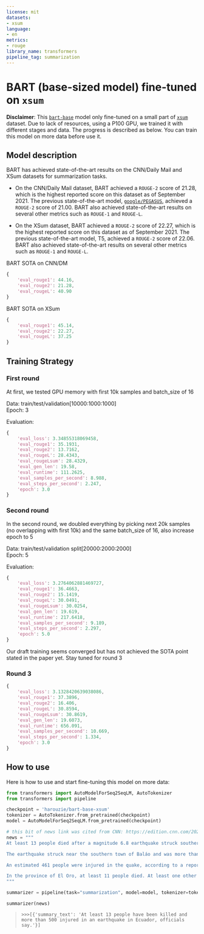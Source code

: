 ```yaml
---
license: mit
datasets:
- xsum
language:
- en
metrics:
- rouge
library_name: transformers
pipeline_tag: summarization
---
```


# BART (base-sized model) fine-tuned on `xsum`

**Disclaimer**: This [`bart-base`](https://huggingface.co/facebook/bart-base) model only fine-tuned on a small part of [`xsum`](https://huggingface.co/datasets/xsum) dataset. Due to lack of resources, using a P100 GPU, we trained it with different stages and data. The progress is described as below. You can train this model on more data before use it.

## Model description

BART has achieved state-of-the-art results on the CNN/Daily Mail and XSum datasets for summarization tasks.

- On the CNN/Daily Mail dataset, BART achieved a `ROUGE-2` score of 21.28, which is the highest reported score on this dataset as of September 2021. The previous state-of-the-art model, [`google/PEGASUS`](https://huggingface.co/google/pegasus-xsum), achieved a `ROUGE-2` score of 21.00. BART also achieved state-of-the-art results on several other metrics such as `ROUGE-1` and `ROUGE-L`.

- On the XSum dataset, BART achieved a `ROUGE-2` score of 22.27, which is the highest reported score on this dataset as of September 2021. The previous state-of-the-art model, T5, achieved a `ROUGE-2` score of 22.06. BART also achieved state-of-the-art results on several other metrics such as `ROUGE-1` and `ROUGE-L`.

BART SOTA on CNN/DM

```m
{
    'eval_rouge1': 44.16,
    'eval_rouge2': 21.28,
    'eval_rougeL': 40.90
}
```

BART SOTA on XSum

```m
{
    'eval_rouge1': 45.14,
    'eval_rouge2': 22.27,
    'eval_rougeL': 37.25
}
```

## Training Strategy

### **First round**

At first, we tested GPU memory with first 10k samples and batch_size of 16

Data: train/test/validation[10000:1000:1000] \
Epoch: 3

Evaluation:

```m
{
    'eval_loss': 3.34855318069458,
    'eval_rouge1': 35.1931,
    'eval_rouge2': 13.7162,
    'eval_rougeL': 28.4343,
    'eval_rougeLsum': 28.4329,
    'eval_gen_len': 19.58,
    'eval_runtime': 111.2625,
    'eval_samples_per_second': 8.988,
    'eval_steps_per_second': 2.247,
    'epoch': 3.0
}
```

### **Second round**

In the second round, we doubled everything by picking next 20k samples (no overlapping with first 10k) and the same batch_size of 16, also increase epoch to 5

Data: train/test/validation split[20000:2000:2000] \
Epoch: 5

Evaluation:

```m
{
    'eval_loss': 3.2764062881469727,
    'eval_rouge1': 36.4663,
    'eval_rouge2': 15.1419,
    'eval_rougeL': 30.0491,
    'eval_rougeLsum': 30.0254,
    'eval_gen_len': 19.619,
    'eval_runtime': 217.6418,
    'eval_samples_per_second': 9.189,
    'eval_steps_per_second': 2.297,
    'epoch': 5.0
}
```

Our draft training seems converged but has not achieved the SOTA point stated in the paper yet. Stay tuned for round 3

### **Round 3**

```m
{
    'eval_loss': 3.1328420639038086,
    'eval_rouge1': 37.3896,
    'eval_rouge2': 16.406,
    'eval_rougeL': 30.8594,
    'eval_rougeLsum': 30.8619,
    'eval_gen_len': 19.6073,
    'eval_runtime': 656.091,
    'eval_samples_per_second': 10.669,
    'eval_steps_per_second': 1.334,
    'epoch': 3.0
}
```

## How to use

Here is how to use and start fine-tuning this model on more data:

```python
from transformers import AutoModelForSeq2SeqLM, AutoTokenizer
from transformers import pipeline

checkpoint = 'harouzie/bart-base-xsum'
tokenizer = AutoTokenizer.from_pretrained(checkpoint)
model = AutoModelForSeq2SeqLM.from_pretrained(checkpoint)

# this bit of news link was cited from CNN: https://edition.cnn.com/2023/03/18/americas/ecuador-earthquake
news = """
At least 13 people died after a magnitude 6.8 earthquake struck southern Ecuador on Saturday afternoon, according to government officials.

The earthquake struck near the southern town of Baláo and was more than 65 km (nearly 41 miles) deep, according to the United States Geological Survey.

An estimated 461 people were injured in the quake, according to a report from the Ecuadorian president’s office. The government had previously reported that 16 people were killed but later revised the death toll.

In the province of El Oro, at least 11 people died. At least one other death was reported in the province of Azuay, according to the communications department for Ecuador’s president. In an earlier statement, authorities said the person in Azuay was killed when a wall collapsed onto a car and that at least three of the victims in El Oro died when a security camera tower came down.
"""

summarizer = pipeline(task="summarization", model=model, tokenizer=tokenizer)

summarizer(news)
```

> ```>>>[{'summary_text': 'At least 13 people have been killed and more than 500 injured in an earthquake in Ecuador, officials say.'}]```

